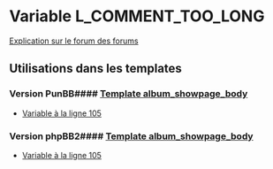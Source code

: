 # Variable L_COMMENT_TOO_LONG
[Explication sur le forum des forums](http://forum.forumactif.com/t294113-listing-des-variables#L_COMMENT_TOO_LONG)
## Utilisations dans les templates
### Version PunBB#### [Template album_showpage_body](punbb/album_showpage_body.md)
* [Variable à la ligne 105](../punbb/album_showpage_body.tpl#L105)
### Version phpBB2#### [Template album_showpage_body](subsilver/album_showpage_body.md)
* [Variable à la ligne 105](../subsilver/album_showpage_body.tpl#L105)